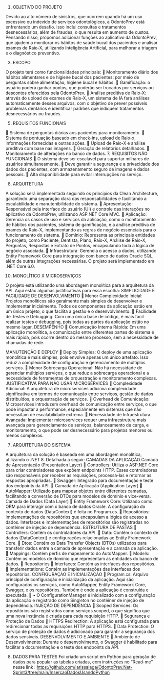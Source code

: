 1.	OBJETIVO DO PROJETO
   
Devido ao alto número de sinistros, que ocorrem quando há um uso excessivo ou indevido de serviços odontológicos, a OdontoPrev está enfrentando um desafio. Isso inclui consultas e tratamentos desnecessários, além de fraudes, o que resulta em aumento de custos. 
Pensando nisso, propomos adicionar funções ao aplicativo da OdontoPrev, que ajudem a monitorar os hábitos de saúde bucal dos pacientes e analisar exames de Raio-X, utilizando Inteligência Artificial, para melhorar a triagem e o diagnóstico preventivo.

3.	ESCOPO
   
O projeto terá como funcionalidades principais:
	Monitoramento diário dos hábitos alimentares e de higiene bucal dos pacientes: por meio de perguntas sobre alimentação, higiene bucal e hábitos. 
	Gamificação: o usuário poderá ganhar pontos, que poderão ser trocados por serviços ou descontos oferecidos pela OdontoPrev.
	Análise preditiva de Raio-X: através do upload de exames de  Raio-X, um sistema de IA fará análises automaticamente desses arquivos, com o objetivo de prever possíveis problemas dentários e identificar padrões que indiquem tratamentos desnecessários ou fraudes.

5.	REQUISITOS FUNCIONAIS
   
	Sistema de perguntas diárias aos pacientes para monitoramento.
	Sistema de pontuação baseado em check-ins, upload de Raio-x, informações fornecidas e outras ações.
	Upload de Raio-X e análise preditiva com base nas imagens.
	Geração de relatórios detalhados.
	Monitoramento de alterações no banco de dados.
7.	REQUISITOS NÃO FUNCIONAIS
	O sistema deve ser escalável para suportar milhares de usuários simultaneamente.
	Deve garantir a segurança e a privacidade dos dados dos pacientes, com armazenamento seguro de imagens e dados pessoais.
	Alta disponibilidade para evitar interrupções no serviço.

8.	ARQUITETURA
   
A solução será implementada seguindo os princípios da Clean Architecture, garantindo uma separação clara das responsabilidades e facilitando a escalabilidade e manutenibilidade do sistema.
	Apresentação: Responsável pela interface do usuário (UI) e controle das interações no aplicativo da OdontoPrev, utilizando ASP.NET Core MVC.
	Aplicação: Gerencia os casos de uso e serviços da aplicação, como o monitoramento de hábitos dos pacientes, sistema de gamificação, e a análise preditiva de exames de Raio-X, implementando as regras de negócio essenciais para o funcionamento do sistema.
	Domínio: Representa as principais entidades do projeto, como Paciente, Dentista, Plano, Raio-X, Análise de Raio-X, Perguntas, Respostas e Extrato de Pontos, encapsulando toda a lógica de negócio associada.
	Infraestrutura: Gerencia o acesso a dados, utilizando Entity Framework Core para integração com banco de dados Oracle SQL, além de outras integrações necessárias. O projeto será implementado em .NET Core 6.0.

10.	MONOLÍTICO X MICROSERVIÇOS
    
O projeto está utilizando uma abordagem monolítica para a arquitetura da API. Aqui estão algumas justificativas para essa escolha:
SIMPLICIDADE E FACILIDADE DE DESENVOLVIMENTO
		Menor Complexidade Inicial: Projetos monolíticos são geralmente mais simples de desenvolver e implementar inicialmente. Todos os componentes da aplicação estão em um único projeto, o que facilita a gestão e o desenvolvimento.
		Facilidade de Testes e Debugging: Com uma única base de código, é mais fácil realizar testes e debugging, pois todas as partes da aplicação estão no mesmo lugar.
DESEMPENHO
		Comunicação Interna Rápida: Em uma aplicação monolítica, a comunicação entre diferentes partes do sistema é mais rápida, pois ocorre dentro do mesmo processo, sem a necessidade de chamadas de rede.

MANUTENÇÃO E DEPLOY
		Deploy Simples: O deploy de uma aplicação monolítica é mais simples, pois envolve apenas um único artefato. Isso reduz a complexidade de configuração e gerenciamento de múltiplos serviços.
		Menor Sobrecarga Operacional: Não há necessidade de gerenciar múltiplos serviços, o que reduz a sobrecarga operacional e a necessidade de ferramentas de orquestração e monitoramento complexas.
JUSTIFICATIVA PARA NÃO USAR MICROSERVICES
		Complexidade Adicional: A arquitetura de microservices adiciona complexidade significativa em termos de comunicação entre serviços, gestão de dados distribuídos, e orquestração de serviços.
		Overhead de Comunicação: Microservices introduzem overhead de comunicação entre serviços, o que pode impactar a performance, especialmente em sistemas que não necessitam de escalabilidade extrema.
		Necessidade de Infraestrutura Avançada: Implementar microservices requer uma infraestrutura mais avançada para gerenciamento de serviços, balanceamento de carga, e monitoramento, o que pode ser desnecessário para projetos menores ou menos complexos.

7.	ARQUITETURA DO SISTEMA
   
A arquitetura da solução é baseada em uma abordagem monolítica, utilizando o .NET 8. Detalhada a seguir:
CAMADAS DA APLICAÇÃO
Camada de Apresentação (Presentation Layer)
	Controllers: Utiliza o ASP.NET Core para criar controladores que expõem endpoints HTTP. Esses controladores são responsáveis por receber as requisições, processá-las e retornar as respostas apropriadas.
	Swagger: Integrado para documentação e teste dos endpoints da API.
	Camada de Aplicação (Application Layer)
	AutoMapper: Utilizado para mapear objetos entre diferentes camadas, facilitando a conversão de DTOs para modelos de domínio e vice-versa.
Camada de Dados (Data Layer)
	Entity Framework Core: Utilizado como ORM para interagir com o banco de dados Oracle. A configuração do contexto de dados (DataContext) é feita no Program.cs.
	Repositórios: Implementações de repositórios que encapsulam a lógica de acesso a dados. Interfaces e implementações de repositórios são registradas no contêiner de injeção de dependência.
ESTRUTURA DE PASTAS
	Controllers: Contém os controladores da API.
	Data: Contém o contexto de dados (DataContext) e configurações relacionadas ao Entity Framework Core.
	Dtos: Contém os Data Transfer Objects (DTOs) utilizados para transferir dados entre a camada de apresentação e a camada de aplicação.
	Mappings: Contém perfis de mapeamento do AutoMapper.
	Models: Contém os modelos de domínio que representam as entidades do banco de dados.
	Repositories
	Interfaces: Contém as interfaces dos repositórios.
	Implementations: Contém as implementações das interfaces dos repositórios.
CONFIGURAÇÃO E INICIALIZAÇÃO
	Program.cs: Arquivo principal de configuração e inicialização da aplicação. Aqui são configurados os serviços, como AutoMapper, Entity Framework Core, Swagger, e os repositórios. Também é onde a aplicação é construída e executada. 
	•	O ConfigurationManager é inicializado com a configuração da aplicação e registrado como Singleton no contêiner de injeção de dependência.
INJEÇÃO DE DEPENDÊNCIA
	Scoped Services: Os repositórios são registrados como serviços scoped, o que significa que uma nova instância é criada para cada requisição HTTP.
	Segurança e Proteção de Dados
	HTTPS Redirection: A aplicação está configurada para redirecionar todas as requisições HTTP para HTTPS.
	Data Protection: O serviço de proteção de dados é adicionado para garantir a segurança dos dados sensíveis.
DESENVOLVIMENTO E AMBIENTE
	Ambiente de Desenvolvimento: Durante o desenvolvimento, o Swagger é habilitado para facilitar a documentação e o teste dos endpoints da API.

8.	DADOS PARA TESTES
Foi criado um script em Python para geração de dados para popular as tabelas criadas, com instruções no “Read-me” nesse link :
https://github.com/larissalaga/OdontoPrev.Net-Sprint3/tree/main/InsercaoDadosUsandoPython

